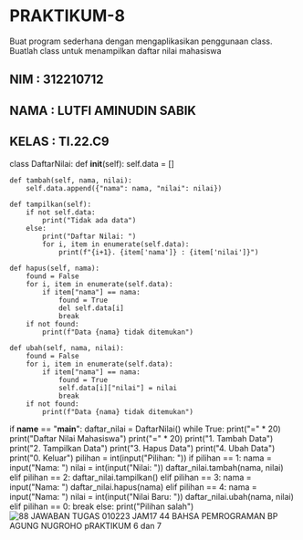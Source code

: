 # PRAKTIKUM-8
Buat program sederhana dengan mengaplikasikan penggunaan class. Buatlah class untuk menampilkan daftar nilai mahasiswa
## NIM		             : 312210712
## NAMA		             : LUTFI AMINUDIN SABIK
## KELAS               : TI.22.C9
class DaftarNilai:
    def __init__(self):
        self.data = []

    def tambah(self, nama, nilai):
        self.data.append({"nama": nama, "nilai": nilai})

    def tampilkan(self):
        if not self.data:
            print("Tidak ada data")
        else:
            print("Daftar Nilai: ")
            for i, item in enumerate(self.data):
                print(f"{i+1}. {item['nama']} : {item['nilai']}")

    def hapus(self, nama):
        found = False
        for i, item in enumerate(self.data):
            if item["nama"] == nama:
                found = True
                del self.data[i]
                break
        if not found:
            print(f"Data {nama} tidak ditemukan")

    def ubah(self, nama, nilai):
        found = False
        for i, item in enumerate(self.data):
            if item["nama"] == nama:
                found = True
                self.data[i]["nilai"] = nilai
                break
        if not found:
            print(f"Data {nama} tidak ditemukan")

if __name__ == "__main__":
    daftar_nilai = DaftarNilai()
    while True:
        print("=" * 20)
        print("Daftar Nilai Mahasiswa")
        print("=" * 20)
        print("1. Tambah Data")
        print("2. Tampilkan Data")
        print("3. Hapus Data")
        print("4. Ubah Data")
        print("0. Keluar")
        pilihan = int(input("Pilihan: "))
        if pilihan == 1:
            nama = input("Nama: ")
            nilai = int(input("Nilai: "))
            daftar_nilai.tambah(nama, nilai)
        elif pilihan == 2:
            daftar_nilai.tampilkan()
        elif pilihan == 3:
            nama = input("Nama: ")
            daftar_nilai.hapus(nama)
        elif pilihan == 4:
            nama = input("Nama: ")
            nilai = int(input("Nilai Baru: "))
            daftar_nilai.ubah(nama, nilai)
        elif pilihan == 0:
            break
        else:
            print("Pilihan salah")
![88 JAWABAN TUGAS 010223 JAM17 44 BAHSA PEMROGRAMAN BP AGUNG NUGROHO pRAKTIKUM 6 dan 7 ](https://user-images.githubusercontent.com/124272825/218311648-8eb087d1-09f8-4d18-9332-79a7af3f4335.jpg)
